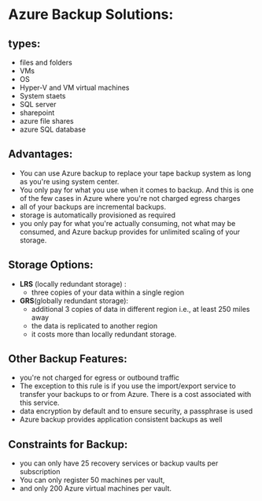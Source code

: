 
# Azure Backup Solutions: 

## types:

- files and folders
- VMs
- OS
- Hyper-V and VM virtual machines
- System staets
- SQL server 
- sharepoint
- azure file shares
- azure SQL database

## Advantages:
- You can use Azure backup to replace your tape backup system as long as you're using system center.
- You only pay for what you use when it comes to backup. And this is one of the few cases in Azure where you're not charged egress charges
- all of your backups are incremental backups. 
- storage is automatically provisioned as required
- you only pay for what you're actually consuming, not what may be consumed, and Azure backup provides for unlimited scaling of your storage.

## Storage Options:

- **LRS** (locally redundant storage) : 
  - three copies of your data within a single region
- **GRS**(globally redundant storage): 
    - additional 3 copies of data in different region i.e., at least 250 miles away
  - the data is replicated to another region
  - it costs more than locally redundant storage.

## Other Backup Features: 
  
- you're not charged for egress or outbound traffic
- The exception to this rule is if you use the import/export service to transfer your backups to or from Azure. There is a cost associated with this service.
- data encryption by default and to ensure security, a passphrase is used
- Azure backup provides application consistent backups as well
 
 ## Constraints for Backup:
- you can only have 25 recovery services or backup vaults per subscription
- You can only register 50 machines per vault,
- and only 200 Azure virtual machines per vault.